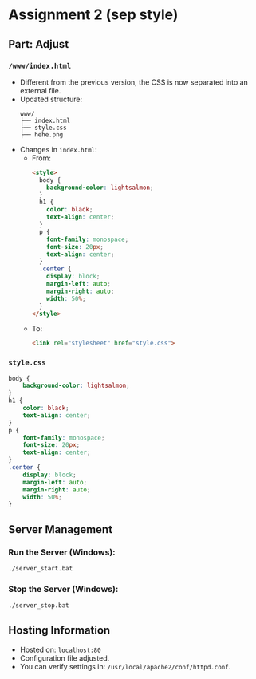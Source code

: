 # Assignment 2 (sep style)

## Part: Adjust

### `/www/index.html`
- Different from the previous version, the CSS is now separated into an external file.
- Updated structure:
  ```
  www/
  ├── index.html
  ├── style.css
  ├── hehe.png
  ```
- Changes in `index.html`:
  - From:
    ```html
    <style>
      body {
        background-color: lightsalmon;
      }
      h1 {
        color: black;
        text-align: center;
      }
      p {
        font-family: monospace;
        font-size: 20px;
        text-align: center;
      }
      .center {
        display: block;
        margin-left: auto;
        margin-right: auto;
        width: 50%;
      }
    </style>
    ```
  - To:
    ```html
    <link rel="stylesheet" href="style.css">
    ```

### `style.css`
```css
body {
    background-color: lightsalmon;
}
h1 {
    color: black;
    text-align: center;
}
p {
    font-family: monospace;
    font-size: 20px;
    text-align: center;
}
.center {
    display: block;
    margin-left: auto;
    margin-right: auto;
    width: 50%;
}
```

## Server Management

### Run the Server (Windows):
```sh
./server_start.bat
```

### Stop the Server (Windows):
```sh
./server_stop.bat
```

## Hosting Information
- Hosted on: `localhost:80`
- Configuration file adjusted.
- You can verify settings in: `/usr/local/apache2/conf/httpd.conf`.

